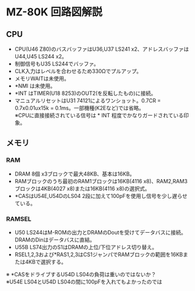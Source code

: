 # MZ-80K 回路図解説

## CPU

+ CPU(U46 Z80)のバスバッファはU36,U37 LS241 x2、アドレスバッファはU44,U45 LS244 x2。  
+ 制御信号もU35 LS244でバッファ。  
+ CLK入力はレベルを合わせるため330Ωでプルアップ。  
+ メモリWAITは未使用。  
+ *NMI は未使用。  
+ *INT はTIMER(U18 8253)のOUT2(を反転したもの)に接続。  
+ マニュアルリセットはU31 74121によるワンショット。0.7CR = 0.7x0.01ux15k = 0.1ms。一部機種(K2Eなど)では省略。  
※CPUに直接接続されている信号は * INT 程度でかなりガードされている印象。  

## メモリ
### RAM
+ DRAM 8個 x3ブロックで最大48KB、基本は16KB。  
+ RAMブロックのうち最初のRAM1ブロックは16KB(4116 x8)、RAM2,RAM3ブロックは4KB(4027 x8)または16KB(4116 x8)の選択式。  
+ *CASはU54E,U54DのLS04 2段に加えて100pFを使用し信号を少し遅らせている。  
### RAMSEL
+ U50 LS244はM-ROMの出力とDRAMのDoutを受けてデータバスに接続。DRAMのDinはデータバスに直結。  
+ U55B LS74出力のS1はDRAMの上位/下位アドレス切り替え。  
+ RSEL1,2,3および*RAS1,2,3はCS1ジャンパでRAMブロックの範囲を16KBまたは4KBで選択する。  

※ *CASをドライブするU54D LS04の負荷は重いのではないか？  
※U54E LS04とU54D LS04の間に100pFを入れてもよかったのでは  
